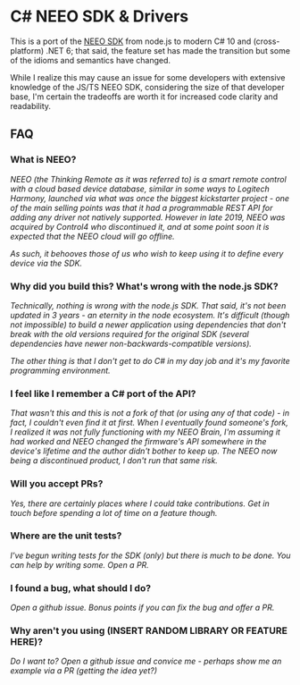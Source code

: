 # C# NEEO SDK & Drivers

This is a port of the [NEEO SDK](https://github.com/NEEOInc/neeo-sdk) from node.js to modern C# 10 and (cross-platform) .NET 6; that said, the feature set has made the transition but some of the idioms and semantics have changed.  

While I realize this may cause an issue for some developers with extensive knowledge of the JS/TS NEEO SDK, considering the size of that developer base, I'm certain the tradeoffs are worth it for increased code clarity and readability.

## FAQ

### What is NEEO?

*NEEO (the Thinking Remote as it was referred to) is a smart remote control with a cloud based device database, similar in some ways to Logitech Harmony, launched via what was once the biggest kickstarter project - one of the main selling points was that it had a programmable REST API for adding any driver not natively supported.  However in late 2019, NEEO was acquired by Control4 who discontinued it, and at some point soon it is expected that the NEEO cloud will go offline.*

*As such, it behooves those of us who wish to keep using it to define every device via the SDK.*

### Why did you build this? What's wrong with the node.js SDK?

*Technically, nothing is wrong with the node.js SDK. That said, it's not been updated in 3 years - an eternity in the node ecosystem. It's difficult (though not impossible) to build a newer application using dependencies that don't break with the old versions required for the original SDK (several dependencies have newer non-backwards-compatible versions).*

*The other thing is that I don't get to do C# in my day job and it's my favorite programming environment.*

### I feel like I remember a C# port of the API?

*That wasn't this and this is not a fork of that (or using any of that code) - in fact, I couldn't even find it at first. When I eventually found someone's fork, I realized it was not fully functioning with my NEEO Brain, I'm assuming it had worked and NEEO changed the firmware's API somewhere in the device's lifetime and the author didn't bother to keep up. The NEEO now being a discontinued product, I don't run that same risk.*

### Will you accept PRs?

*Yes, there are certainly places where I could take contributions. Get in touch before spending a lot of time on a feature though.*

### Where are the unit tests?

*I've begun writing tests for the SDK (only) but there is much to be done. You can help by writing some. Open a PR.*

### I found a bug, what should I do?

*Open a github issue. Bonus points if you can fix the bug and offer a PR.*

### Why aren't you using (INSERT RANDOM LIBRARY OR FEATURE HERE)?

*Do I want to? Open a github issue and convice me - perhaps show me an example via a PR (getting the idea yet?)*
